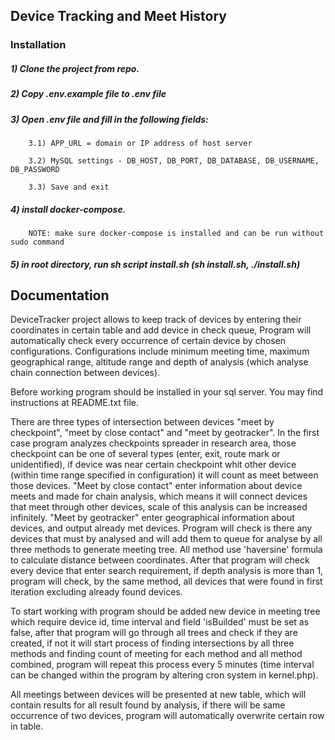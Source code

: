 ## Device Tracking and Meet History

### Installation

##### 1) Clone the project from repo.

##### 2) Copy .env.example file to .env file

##### 3) Open .env file and fill in the following fields:
        3.1) APP_URL = domain or IP address of host server
        
        3.2) MySQL settings - DB_HOST, DB_PORT, DB_DATABASE, DB_USERNAME, DB_PASSWORD
            
        3.3) Save and exit           
    
##### 4) install docker-compose. 
      	NOTE: make sure docker-compose is installed and can be run without sudo command
      
##### 5) in root directory, run sh script install.sh (sh install.sh, ./install.sh)

## Documentation

DeviceTracker project allows to keep track of devices by entering their coordinates in certain table and add device in check queue, Program will automatically check every occurrence of certain device by chosen configurations. Configurations include minimum meeting time, maximum geographical range, altitude range and depth of analysis (which analyse chain connection between devices).

Before working program should be installed in your sql server. You may find instructions at README.txt file.

There are three types of intersection between devices "meet by checkpoint", "meet by close contact" and "meet by geotracker". In the first case program analyzes checkpoints spreader in research area, those checkpoint can be one of several types (enter, exit, route mark or unidentified), if device was near certain checkpoint whit other device (within time range specified in configuration) it will count as meet between those devices. "Meet by close contact" enter information about device meets and made for chain analysis, which means it will connect devices that meet through other devices, scale of this analysis can be increased infinitely. "Meet by geotracker" enter geographical information about devices, and output already met devices. Program will check is there any devices that must by analysed and will add them to queue for analyse by all three methods to generate meeting tree. All method use 'haversine' formula to calculate distance between coordinates. After that program will check every device that enter search requirement, if depth analysis is more than 1, program will check, by the same method, all devices that were found in first iteration excluding already found devices.

To start working with program should be added new device in meeting tree which require device id, time interval and field 'isBuilded' must be set as false, after that program will go through all trees and check if they are created, if not it will start process of finding intersections by all three methods and finding count of meeting for each method and all method combined, program will repeat this process every 5 minutes (time interval can be changed within the program by altering cron system in kernel.php).

All meetings between devices will be presented at new table, which will contain results for all result found by analysis, if there will be same occurrence of two devices, program will automatically overwrite certain row in table.
